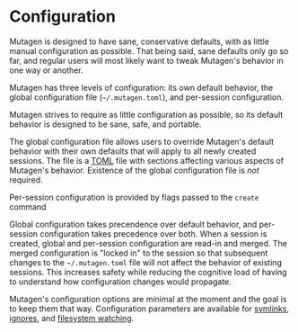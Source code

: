 # Configuration

Mutagen is designed to have sane, conservative defaults, with as little manual
configuration as possible. That being said, sane defaults only go so far, and
regular users will most likely want to tweak Mutagen's behavior in one way or
another.

Mutagen has three levels of configuration: its own default behavior, the global
configuration file (`~/.mutagen.toml`), and per-session configuration.

Mutagen strives to require as little configuration as possible, so its default
behavior is designed to be sane, safe, and portable.

The global configuration file allows users to override Mutagen's default
behavior with their own defaults that will apply to all newly created sessions.
The file is a [TOML](https://github.com/toml-lang/toml) file with sections
affecting various aspects of Mutagen's behavior. Existence of the global
configuration file is *not* required.

Per-session configuration is provided by flags passed to the `create` command

Global configuration takes precendence over default behavior, and per-session
configuration takes precedence over both. When a session is created, global and
per-session configuration are read-in and merged. The merged configuration is
"locked in" to the session so that subsequent changes to the `~/.mutagen.toml`
file will not affect the behavior of existing sessions. This increases safety
while reducing the cognitive load of having to understand how configuration
changes would propagate.

Mutagen's configuration options are minimal at the moment and the goal is to
keep them that way. Configuration parameters are available for
[symlinks](symlinks.md), [ignores](ignores.md), and
[filesystem watching](watching.md).
